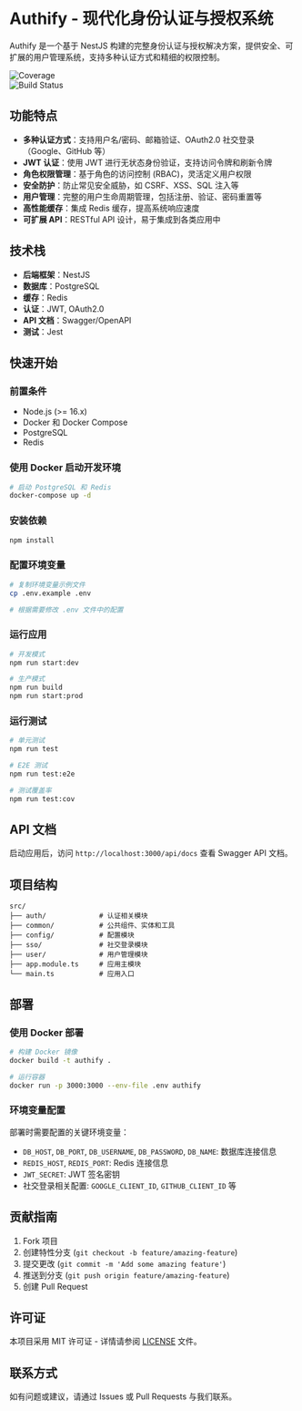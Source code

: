 # Authify - 现代化身份认证与授权系统

Authify 是一个基于 NestJS 构建的完整身份认证与授权解决方案，提供安全、可扩展的用户管理系统，支持多种认证方式和精细的权限控制。

![Coverage](https://codecov.io/gh/brainxyzg/Authify/branch/main/graph/badge.svg?token=YOUR_CODECOV_TOKEN)  
![Build Status](https://github.com/brainxyzg/authify/actions/workflows/test.yml/badge.svg)
## 功能特点

- **多种认证方式**：支持用户名/密码、邮箱验证、OAuth2.0 社交登录（Google、GitHub 等）
- **JWT 认证**：使用 JWT 进行无状态身份验证，支持访问令牌和刷新令牌
- **角色权限管理**：基于角色的访问控制 (RBAC)，灵活定义用户权限
- **安全防护**：防止常见安全威胁，如 CSRF、XSS、SQL 注入等
- **用户管理**：完整的用户生命周期管理，包括注册、验证、密码重置等
- **高性能缓存**：集成 Redis 缓存，提高系统响应速度
- **可扩展 API**：RESTful API 设计，易于集成到各类应用中

## 技术栈

- **后端框架**：NestJS
- **数据库**：PostgreSQL
- **缓存**：Redis
- **认证**：JWT, OAuth2.0
- **API 文档**：Swagger/OpenAPI
- **测试**：Jest

## 快速开始

### 前置条件

- Node.js (>= 16.x)
- Docker 和 Docker Compose
- PostgreSQL
- Redis

### 使用 Docker 启动开发环境

```bash
# 启动 PostgreSQL 和 Redis
docker-compose up -d
```

### 安装依赖

```bash
npm install
```

### 配置环境变量

```bash
# 复制环境变量示例文件
cp .env.example .env

# 根据需要修改 .env 文件中的配置
```

### 运行应用

```bash
# 开发模式
npm run start:dev

# 生产模式
npm run build
npm run start:prod
```

### 运行测试

```bash
# 单元测试
npm run test

# E2E 测试
npm run test:e2e

# 测试覆盖率
npm run test:cov
```

## API 文档

启动应用后，访问 `http://localhost:3000/api/docs` 查看 Swagger API 文档。

## 项目结构

```
src/
├── auth/             # 认证相关模块
├── common/           # 公共组件、实体和工具
├── config/           # 配置模块
├── sso/              # 社交登录模块
├── user/             # 用户管理模块
├── app.module.ts     # 应用主模块
└── main.ts           # 应用入口
```

## 部署

### 使用 Docker 部署

```bash
# 构建 Docker 镜像
docker build -t authify .

# 运行容器
docker run -p 3000:3000 --env-file .env authify
```

### 环境变量配置

部署时需要配置的关键环境变量：

- `DB_HOST`, `DB_PORT`, `DB_USERNAME`, `DB_PASSWORD`, `DB_NAME`: 数据库连接信息
- `REDIS_HOST`, `REDIS_PORT`: Redis 连接信息
- `JWT_SECRET`: JWT 签名密钥
- 社交登录相关配置: `GOOGLE_CLIENT_ID`, `GITHUB_CLIENT_ID` 等

## 贡献指南

1. Fork 项目
2. 创建特性分支 (`git checkout -b feature/amazing-feature`)
3. 提交更改 (`git commit -m 'Add some amazing feature'`)
4. 推送到分支 (`git push origin feature/amazing-feature`)
5. 创建 Pull Request

## 许可证

本项目采用 MIT 许可证 - 详情请参阅 [LICENSE](LICENSE) 文件。

## 联系方式

如有问题或建议，请通过 Issues 或 Pull Requests 与我们联系。
